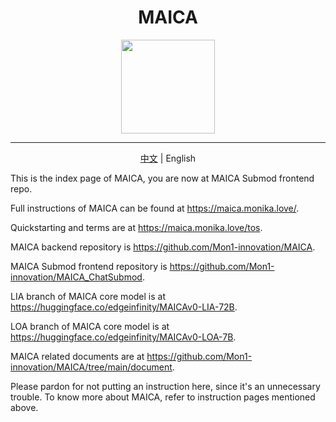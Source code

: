 <h1 align="center">MAICA</h1>
<div align="center">
<img src="https://maica.monika.love/assets/maica-text-finish-p.png" width=150>
</div>

***

<p align="center"><a href="/README.md">中文</a> | English</p>

This is the index page of MAICA, you are now at MAICA Submod frontend repo.

Full instructions of MAICA can be found at https://maica.monika.love/.

Quickstarting and terms are at https://maica.monika.love/tos.

MAICA backend repository is https://github.com/Mon1-innovation/MAICA.

MAICA Submod frontend repository is https://github.com/Mon1-innovation/MAICA_ChatSubmod.

LIA branch of MAICA core model is at https://huggingface.co/edgeinfinity/MAICAv0-LIA-72B.

LOA branch of MAICA core model is at https://huggingface.co/edgeinfinity/MAICAv0-LOA-7B.

MAICA related documents are at https://github.com/Mon1-innovation/MAICA/tree/main/document.

Please pardon for not putting an instruction here, since it's an unnecessary trouble. To know more about MAICA, refer to instruction pages mentioned above.
